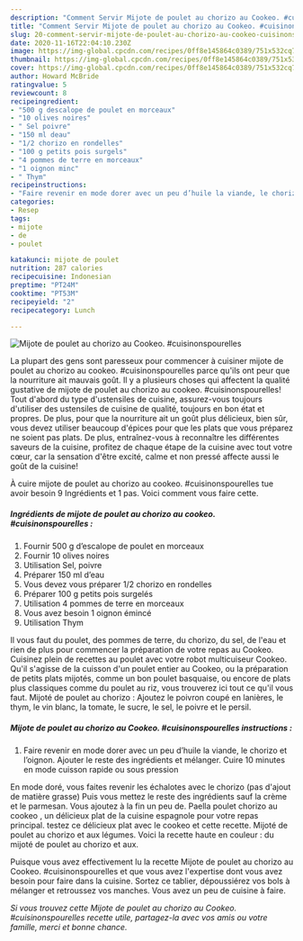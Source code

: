 ```yaml
---
description: "Comment Servir Mijote de poulet au chorizo au Cookeo. #cuisinonspourelles"
title: "Comment Servir Mijote de poulet au chorizo au Cookeo. #cuisinonspourelles"
slug: 20-comment-servir-mijote-de-poulet-au-chorizo-au-cookeo-cuisinonspourelles
date: 2020-11-16T22:04:10.230Z
image: https://img-global.cpcdn.com/recipes/0ff8e145864c0389/751x532cq70/mijote-de-poulet-au-chorizo-au-cookeo-cuisinonspourelles-photo-principale-de-la-recette.jpg
thumbnail: https://img-global.cpcdn.com/recipes/0ff8e145864c0389/751x532cq70/mijote-de-poulet-au-chorizo-au-cookeo-cuisinonspourelles-photo-principale-de-la-recette.jpg
cover: https://img-global.cpcdn.com/recipes/0ff8e145864c0389/751x532cq70/mijote-de-poulet-au-chorizo-au-cookeo-cuisinonspourelles-photo-principale-de-la-recette.jpg
author: Howard McBride
ratingvalue: 5
reviewcount: 8
recipeingredient:
- "500 g descalope de poulet en morceaux"
- "10 olives noires"
- " Sel poivre"
- "150 ml deau"
- "1/2 chorizo en rondelles"
- "100 g petits pois surgels"
- "4 pommes de terre en morceaux"
- "1 oignon minc"
- " Thym"
recipeinstructions:
- "Faire revenir en mode dorer avec un peu d’huile la viande, le chorizo et l’oignon. Ajouter le reste des ingrédients et mélanger. Cuire 10 minutes en mode cuisson rapide ou sous pression"
categories:
- Resep
tags:
- mijote
- de
- poulet

katakunci: mijote de poulet 
nutrition: 287 calories
recipecuisine: Indonesian
preptime: "PT24M"
cooktime: "PT53M"
recipeyield: "2"
recipecategory: Lunch

---
```



![Mijote de poulet au chorizo au Cookeo. #cuisinonspourelles](https://img-global.cpcdn.com/recipes/0ff8e145864c0389/751x532cq70/mijote-de-poulet-au-chorizo-au-cookeo-cuisinonspourelles-photo-principale-de-la-recette.jpg)

La plupart des gens sont paresseux pour commencer à cuisiner mijote de poulet au chorizo au cookeo. #cuisinonspourelles parce qu'ils ont peur que la nourriture ait mauvais goût. Il y a plusieurs choses qui affectent la qualité gustative de mijote de poulet au chorizo au cookeo. #cuisinonspourelles! Tout d'abord du type d'ustensiles de cuisine, assurez-vous toujours d'utiliser des ustensiles de cuisine de qualité, toujours en bon état et propres. De plus, pour que la nourriture ait un goût plus délicieux, bien sûr, vous devez utiliser beaucoup d'épices pour que les plats que vous préparez ne soient pas plats. De plus, entraînez-vous à reconnaître les différentes saveurs de la cuisine, profitez de chaque étape de la cuisine avec tout votre cœur, car la sensation d'être excité, calme et non pressé affecte aussi le goût de la cuisine!

<!--inarticleads1-->

À cuire mijote de poulet au chorizo au cookeo. #cuisinonspourelles tue avoir besoin 9 Ingrédients et 1 pas. Voici comment vous faire cette.

##### Ingrédients de mijote de poulet au chorizo au cookeo. #cuisinonspourelles :

1. Fournir 500 g d’escalope de poulet en morceaux
1. Fournir 10 olives noires
1. Utilisation  Sel, poivre
1. Préparer 150 ml d’eau
1. Vous devez vous préparer 1/2 chorizo en rondelles
1. Préparer 100 g petits pois surgelés
1. Utilisation 4 pommes de terre en morceaux
1. Vous avez besoin 1 oignon émincé
1. Utilisation  Thym


Il vous faut du poulet, des pommes de terre, du chorizo, du sel, de l&#39;eau et rien de plus pour commencer la préparation de votre repas au Cookeo. Cuisinez plein de recettes au poulet avec votre robot multicuiseur Cookeo. Qu&#39;il s&#39;agisse de la cuisson d&#39;un poulet entier au Cookeo, ou la préparation de petits plats mijotés, comme un bon poulet basquaise, ou encore de plats plus classiques comme du poulet au riz, vous trouverez ici tout ce qu&#39;il vous faut. Mijoté de poulet au chorizo : Ajoutez le poivron coupé en lanières, le thym, le vin blanc, la tomate, le sucre, le sel, le poivre et le persil. 

<!--inarticleads2-->

##### Mijote de poulet au chorizo au Cookeo. #cuisinonspourelles instructions :

1. Faire revenir en mode dorer avec un peu d’huile la viande, le chorizo et l’oignon. Ajouter le reste des ingrédients et mélanger. Cuire 10 minutes en mode cuisson rapide ou sous pression


En mode doré, vous faites revenir les échalotes avec le chorizo (pas d&#39;ajout de matière grasse) Puis vous mettez le reste des ingrédients sauf la crème et le parmesan. Vous ajoutez à la fin un peu de. Paella poulet chorizo au cookeo , un délicieux plat de la cuisine espagnole pour votre repas principal. testez ce délicieux plat avec le cookeo et cette recette. Mijoté de poulet au chorizo et aux légumes. Voici la recette haute en couleur : du mijoté de poulet au chorizo et aux. 

<!--inarticleads1-->

<p>
Puisque vous avez effectivement lu la recette Mijote de poulet au chorizo au Cookeo. #cuisinonspourelles et que vous avez l'expertise dont vous avez besoin pour faire dans la cuisine. Sortez ce tablier, dépoussiérez vos bols à mélanger et retroussez vos manches. Vous avez un peu de cuisine à faire.
</p>

<p>
<i>Si vous trouvez cette Mijote de poulet au chorizo au Cookeo. #cuisinonspourelles recette utile, partagez-la avec vos amis ou votre famille, merci et bonne chance.</i>
</p>
